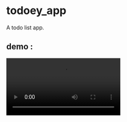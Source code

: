 # todoey_app

A todo list app.

## demo :

![Demo of Project](https://github.com/ERFAN-gray/todoey_app/raw/main/Screen_Recording_20250612_124910_001.mp4)
